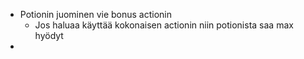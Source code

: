- Potionin juominen vie bonus actionin
	- Jos haluaa käyttää kokonaisen actionin niin potionista saa max hyödyt
- 